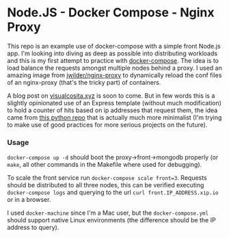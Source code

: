 # Node.JS - Docker Compose - Nginx Proxy

This repo is an example use of docker-compose with a simple front Node.js app. I'm looking into diving as deep as possible into distributing workloads and this is my first attempt to practice with [docker-compose](https://docs.docker.com/compose/). The idea is to load balance the requests amongst multiple nodes behind a proxy. I used an amazing image from [jwilder/nginx-proxy](https://github.com/jwilder/nginx-proxy) to dynamically reload the conf files of an nginx-proxy (that's the tricky part) of containers.

A blog post on [visualcosita.xyz](http://visualcosita.xyz) is soon to come. But in few words this is a slightly opinionated use of an Express template (without much modification) to hold a counter of hits based on ip addresses that request them, the idea came from [this python repo](https://github.com/bfirsh/compose-mongodb-demo) that is actually much more minimalist (I'm trying to make use of good practices for more serious projects on the future).

### Usage

`docker-compose up -d` should boot the proxy->front->mongodb properly (or `make`, all other commands in the Makefile where used for debugging).

To scale the front service run `docker-compose scale front=3`. Requests should be distributed to all three nodes, this can be verified executing `docker-compose logs` and querying to the url `curl front.IP_ADDRESS.xip.io` or in a browser.

I used `docker-machine` since I'm a Mac user, but the `docker-compose.yml` should support native Linux environments (the difference should be the IP address to query).
